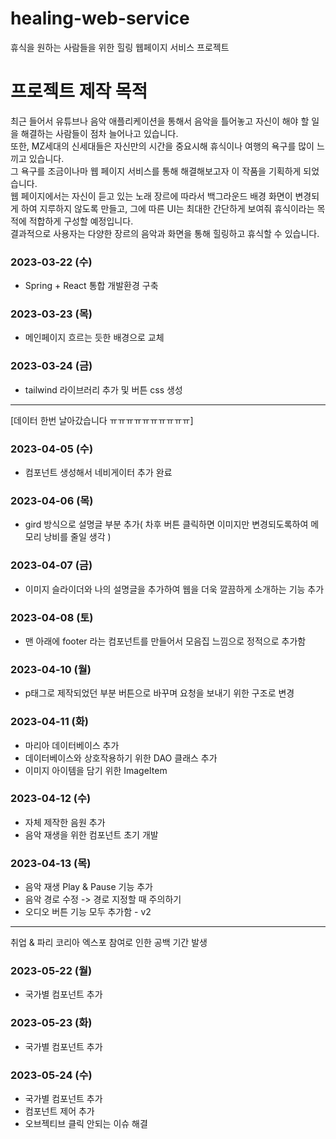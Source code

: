# healing-web-service
휴식을 원하는 사람들을 위한 힐링 웹페이지 서비스 프로젝트

# 프로젝트 제작 목적
최근 들어서 유튜브나 음악 애플리케이션을 통해서 음악을 틀어놓고 자신이 해야 할 일을 해결하는 사람들이 점차 늘어나고 있습니다.  
또한, MZ세대의 신세대들은 자신만의 시간을 중요시해 휴식이나 여행의 욕구를 많이 느끼고 있습니다.  
그 욕구를 조금이나마 웹 페이지 서비스를 통해 해결해보고자 이 작품을 기획하게 되었습니다.  
웹 페이지에서는 자신이 듣고 있는 노래 장르에 따라서 백그라운드 배경 화면이 변경되게 하여 지루하지 않도록 만들고, 그에 따른 UI는 최대한 간단하게 보여줘 휴식이라는 목적에 적합하게 구성할 예정입니다.  
결과적으로 사용자는 다양한 장르의 음악과 화면을 통해 힐링하고 휴식할 수 있습니다.  

### 2023-03-22 (수)
- Spring + React 통합 개발환경 구축

### 2023-03-23 (목)
- 메인페이지 흐르는 듯한 배경으로 교체

### 2023-03-24 (금)
- tailwind 라이브러리 추가 및 버튼 css 생성

----
[데이터 한번 날아갔습니다 ㅠㅠㅠㅠㅠㅠㅠㅠㅠㅠ]

### 2023-04-05 (수)
- 컴포넌트 생성해서 네비게이터 추가 완료

### 2023-04-06 (목)
- gird 방식으로 설명글 부분 추가( 차후 버튼 클릭하면 이미지만 변경되도록하여 메모리 낭비를 줄일 생각 )

### 2023-04-07 (금)
- 이미지 슬라이더와 나의 설명글을 추가하여 웹을 더욱 깔끔하게 소개하는 기능 추가

### 2023-04-08 (토)
- 맨 아래에 footer 라는 컴포넌트를 만들어서 모음집 느낌으로 정적으로 추가함

### 2023-04-10 (월)
- p태그로 제작되었던 부분 버튼으로 바꾸며 요청을 보내기 위한 구조로 변경

### 2023-04-11 (화)
- 마리아 데이터베이스 추가
- 데이터베이스와 상호작용하기 위한 DAO 클래스 추가
- 이미지 아이템을 담기 위한 ImageItem 

### 2023-04-12 (수)
- 자체 제작한 음원 추가
- 음악 재생을 위한 컴포넌트 초기 개발

### 2023-04-13 (목)
- 음악 재생 Play & Pause 기능 추가
- 음악 경로 수정 -> 경로 지정할 때 주의하기
- 오디오 버튼 기능 모두 추가함 - v2

---
취업 & 파리 코리아 엑스포 참여로 인한 공백 기간 발생

### 2023-05-22 (월)
- 국가별 컴포넌트 추가

### 2023-05-23 (화)
- 국가별 컴포넌트 추가

### 2023-05-24 (수)
- 국가별 컴포넌트 추가
- 컴포넌트 제어 추가
- 오브젝티브 클릭 안되는 이슈 해결
